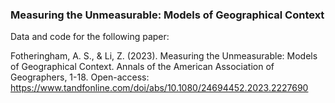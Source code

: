 ### Measuring the Unmeasurable: Models of Geographical Context

Data and code for the following paper:

Fotheringham, A. S., & Li, Z. (2023). Measuring the Unmeasurable: Models of Geographical Context. Annals of the American Association of Geographers, 1-18.
Open-access: https://www.tandfonline.com/doi/abs/10.1080/24694452.2023.2227690
